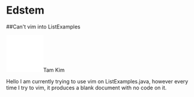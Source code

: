 # Edstem

##Can't vim into ListExamples

![Image](download.png)Tam Kim

Hello I am currently trying to use vim on ListExamples.java, however every time I try to vim, it produces a blank document with no code on it.
